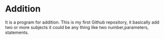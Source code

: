 # Addition
It is a program for addition.
This is my first Github repository, it basically add two or more subjects it could be any thing like two number,parameters, statements.
